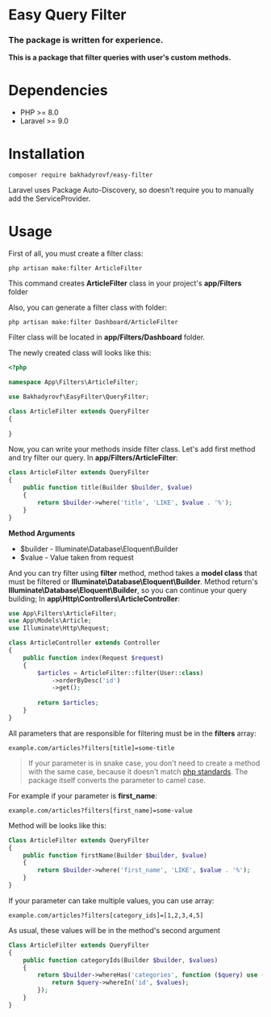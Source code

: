 # Easy Query Filter
### **The package is written for experience.**
**This is a package that filter queries with user's custom methods.**

# Dependencies
- PHP >= 8.0
- Laravel >= 9.0

# Installation
```
composer require bakhadyrovf/easy-filter
```
Laravel uses Package Auto-Discovery, so doesn't require you to manually add the ServiceProvider.

# Usage
First of all, you must create a filter class:
```
php artisan make:filter ArticleFilter
```
This command creates **ArticleFilter** class in your project's **app/Filters** folder

Also, you can generate a filter class with folder:
```
php artisan make:filter Dashboard/ArticleFilter
```
Filter class will be located in **app/Filters/Dashboard** folder.

The newly created class will looks like this:
```php
<?php 

namespace App\Filters\ArticleFilter;

use Bakhadyrovf\EasyFilter\QueryFilter;

class ArticleFilter extends QueryFilter
{
    
}
```

Now, you can write your methods inside filter class.
Let's add first method and try filter our query.
In **app/Filters/ArticleFilter**:
```php
class ArticleFilter extends QueryFilter
{
    public function title(Builder $builder, $value)
    {
        return $builder->where('title', 'LIKE', $value . '%');           
    }
}
```
**Method Arguments**
- $builder - Illuminate\Database\Eloquent\Builder
- $value - Value taken from request

And you can try filter using **filter** method, method takes a **model class** that must be filtered or **Illuminate\Database\Eloquent\Builder**.
Method return's **Illuminate\Database\Eloquent\Builder**, so you can continue your query building;
In **app\Http\Controllers\ArticleController**:
```php
use App\Filters\ArticleFilter;
use App\Models\Article;
use Illuminate\Http\Request;

class ArticleController extends Controller
{
    public function index(Request $request)
    {
        $articles = ArticleFilter::filter(User::class)
            ->orderByDesc('id')
            ->get();
            
        return $articles;
    }
}
```   

All parameters that are responsible for filtering must be in the **filters** array:
```
example.com/articles?filters[title]=some-title
```
> If your parameter is in snake case, you don't need to create a method with the same case,
because it doesn't match [php standards](https://www.php-fig.org/psr/psr-12/#44-methods-and-functions).
The package itself converts the parameter to camel case.

For example if your parameter is **first_name**:
```
example.com/articles?filters[first_name]=some-value
```
Method will be looks like this:
```php
Class ArticleFilter extends QueryFilter 
{
    public function firstName(Builder $builder, $value)
    {
        return $builder->where('first_name', 'LIKE', $value . '%');
    }
}
```


If your parameter can take multiple values, you can use array:
```
example.com/articles?filters[category_ids]=[1,2,3,4,5]
```
As usual, these values will be in the method's second argument
```php
Class ArticleFilter extends QueryFilter 
{
    public function categoryIds(Builder $builder, $values)
    {
        return $builder->whereHas('categories', function ($query) use ($values) {
            return $query->whereIn('id', $values);
        });
    }
}
```
